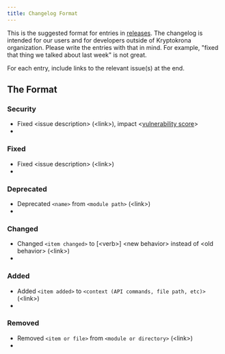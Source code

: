 ```yaml
---
title: Changelog Format
---
```


This is the suggested format for entries in [releases](https://github.com/kryptokrona/kryptokrona-kotlin-sdk/releases). The changelog is intended for our users and for developers outside of Kryptokrona organization. Please write the entries with that in mind. For example, "fixed that thing we talked about last week" is not great.

For each entry, include links to the relevant issue(s) at the end.

## The Format

### Security
  * Fixed \<issue description> (\<link>), impact <[vulnerability score](https://www.first.org/cvss/calculator/3.0)>
  *

### Fixed
  * Fixed \<issue description> (\<link>)
  *

### Deprecated
  * Deprecated `<name>` from `<module path>` (\<link>)
  *

### Changed
  * Changed `<item changed>` to \[\<verb>] \<new behavior> instead of \<old behavior> (\<link>)
  *

### Added
  * Added `<item added>` to `<context (API commands, file path, etc)>` (\<link>)
  *

### Removed
  * Removed `<item or file>` from `<module or directory>` (\<link>)
  *

